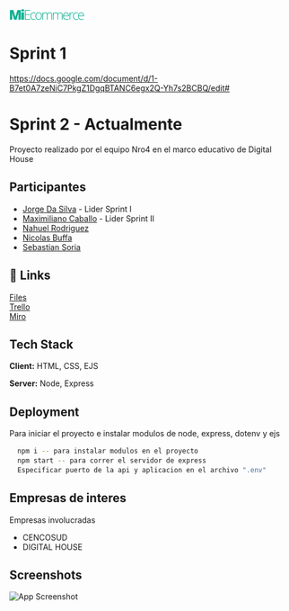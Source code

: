 
![Logo](https://raw.githubusercontent.com/jorgedasilvabermudez/proyectoMiEcommerce-grupo4/main/public/assets/MiEcommerce.png)


# Sprint 1 

https://docs.google.com/document/d/1-B7et0A7zeNiC7PkgZ1DgqBTANC6egx2Q-Yh7s2BCBQ/edit#

# Sprint 2 - Actualmente 

Proyecto realizado por el equipo Nro4 en el marco educativo de Digital House 

## Participantes

 - [Jorge Da Silva](https://github.com/jorgedasilvabermudez) - Lider Sprint I
 - [Maximiliano Caballo](https://github.com/MaximilianoCaballoCencosud) - Lider Sprint II
 - [Nahuel Rodriguez](https://github.com/NicolasBuffa)
 - [Nicolas Buffa](https://github.com/)
 - [Sebastian Soria](https://github.com/soriagorgoroso)


## 🔗 Links
[Files](https://drive.google.com/file/d/1t-mQGQF2xY7F4YviN-9D-m46y_xue40d/view) <br/>
[Trello](https://trello.com/b/jEpZIn5Y/1er-sprint) <br/>
[Miro](https://miro.com/app/board/uXjVPYign9Q=/) <br/>

## Tech Stack

**Client:** HTML, CSS, EJS

**Server:** Node, Express


## Deployment

Para iniciar el proyecto e instalar modulos de node, express, dotenv
y ejs

```bash
  npm i -- para instalar modulos en el proyecto
  npm start -- para correr el servidor de express
  Especificar puerto de la api y aplicacion en el archivo ".env"
```


## Empresas de interes

Empresas involucradas 

- CENCOSUD
- DIGITAL HOUSE

## Screenshots

![App Screenshot](https://via.placeholder.com/468x300?text=App+Screenshot+Here)

